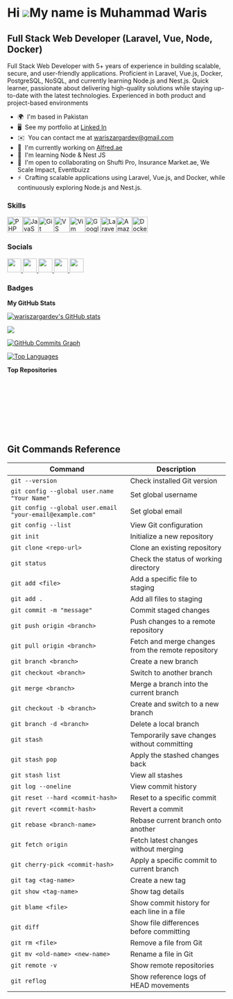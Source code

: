 Hi ![](https://user-images.githubusercontent.com/18350557/176309783-0785949b-9127-417c-8b55-ab5a4333674e.gif)My name is Muhammad Waris
======================================================================================================================================

Full Stack Web Developer (Laravel, Vue, Node, Docker)
-----------------------------------------------------

Full Stack Web Developer with 5+ years of experience in building scalable, secure, and user-friendly applications. Proficient in Laravel, Vue.js, Docker, PostgreSQL, NoSQL, and currently learning Node.js and Nest.js. Quick learner, passionate about delivering high-quality solutions while staying up-to-date with the latest technologies. Experienced in both product and project-based environments

* 🌍  I'm based in Pakistan
* 🖥️  See my portfolio at [Linked In](http://www.linkedin.com/in/muhammad-waris-162a21151/)
* ✉️  You can contact me at [wariszargardev@gmail.com](mailto:wariszargardev@gmail.com)
* 🚀  I'm currently working on [Alfred.ae](http://imcrm.alfred.ae/)
* 🧠  I'm learning Node & Nest JS
* 🤝  I'm open to collaborating on Shufti Pro, Insurance Market.ae, We Scale Impact, Eventbuizz
* ⚡  Crafting scalable applications using Laravel, Vue.js, and Docker, while continuously exploring Node.js and Nest.js.

### Skills


<p align="left">
<a href="https://www.php.net/" target="_blank" rel="noreferrer"><img src="https://raw.githubusercontent.com/danielcranney/readme-generator/main/public/icons/skills/php-colored.svg" width="36" height="36" alt="PHP" /></a><a href="https://developer.mozilla.org/en-US/docs/Web/JavaScript" target="_blank" rel="noreferrer"><img src="https://raw.githubusercontent.com/danielcranney/readme-generator/main/public/icons/skills/javascript-colored.svg" width="36" height="36" alt="JavaScript" /></a><a href="https://git-scm.com/" target="_blank" rel="noreferrer"><img src="https://raw.githubusercontent.com/danielcranney/readme-generator/main/public/icons/skills/git-colored.svg" width="36" height="36" alt="Git" /></a><a href="https://code.visualstudio.com/" target="_blank" rel="noreferrer"><img src="https://raw.githubusercontent.com/danielcranney/readme-generator/main/public/icons/skills/visualstudiocode.svg" width="36" height="36" alt="VS Code" /></a><a href="https://www.vim.org/" target="_blank" rel="noreferrer"><img src="https://raw.githubusercontent.com/danielcranney/readme-generator/main/public/icons/skills/vim.svg" width="36" height="36" alt="Vim" /></a><a href="https://cloud.google.com/" target="_blank" rel="noreferrer"><img src="https://raw.githubusercontent.com/danielcranney/readme-generator/main/public/icons/skills/googlecloud-colored.svg" width="36" height="36" alt="Google Cloud" /></a><a href="https://laravel.com/" target="_blank" rel="noreferrer"><img src="https://raw.githubusercontent.com/danielcranney/readme-generator/main/public/icons/skills/laravel-colored.svg" width="36" height="36" alt="Laravel" /></a><a href="https://aws.amazon.com" target="_blank" rel="noreferrer"><img src="https://raw.githubusercontent.com/danielcranney/readme-generator/main/public/icons/skills/aws-colored.svg" width="36" height="36" alt="Amazon Web Services" /></a><a href="https://www.docker.com/" target="_blank" rel="noreferrer"><img src="https://raw.githubusercontent.com/danielcranney/readme-generator/main/public/icons/skills/docker-colored.svg" width="36" height="36" alt="Docker" /></a>
</p>


### Socials

<p align="left"> <a href="https://www.github.com/wariszargardev" target="_blank" rel="noreferrer"> <picture> <source media="(prefers-color-scheme: dark)" srcset="https://raw.githubusercontent.com/danielcranney/readme-generator/main/public/icons/socials/github-dark.svg" /> <source media="(prefers-color-scheme: light)" srcset="https://raw.githubusercontent.com/danielcranney/readme-generator/main/public/icons/socials/github.svg" /> <img src="https://raw.githubusercontent.com/danielcranney/readme-generator/main/public/icons/socials/github.svg" width="32" height="32" /> </picture> </a> <a href="https://www.linkedin.com/in/muhammad-waris-162a21151/" target="_blank" rel="noreferrer"> <picture> <source media="(prefers-color-scheme: dark)" srcset="https://raw.githubusercontent.com/danielcranney/readme-generator/main/public/icons/socials/linkedin-dark.svg" /> <source media="(prefers-color-scheme: light)" srcset="https://raw.githubusercontent.com/danielcranney/readme-generator/main/public/icons/socials/linkedin.svg" /> <img src="https://raw.githubusercontent.com/danielcranney/readme-generator/main/public/icons/socials/linkedin.svg" width="32" height="32" /> </picture> </a> <a href="https://www.stackoverflow.com/users/18186500/muhammad-waris" target="_blank" rel="noreferrer"> <picture> <source media="(prefers-color-scheme: dark)" srcset="https://raw.githubusercontent.com/danielcranney/readme-generator/main/public/icons/socials/stackoverflow-dark.svg" /> <source media="(prefers-color-scheme: light)" srcset="https://raw.githubusercontent.com/danielcranney/readme-generator/main/public/icons/socials/stackoverflow.svg" /> <img src="https://raw.githubusercontent.com/danielcranney/readme-generator/main/public/icons/socials/stackoverflow.svg" width="32" height="32" /> </picture> </a> <a href="https://www.x.com/wariszaragrdev" target="_blank" rel="noreferrer"> <picture> <source media="(prefers-color-scheme: dark)" srcset="https://raw.githubusercontent.com/danielcranney/readme-generator/main/public/icons/socials/twitter-dark.svg" /> <source media="(prefers-color-scheme: light)" srcset="https://raw.githubusercontent.com/danielcranney/readme-generator/main/public/icons/socials/twitter.svg" /> <img src="https://raw.githubusercontent.com/danielcranney/readme-generator/main/public/icons/socials/twitter.svg" width="32" height="32" /> </picture> </a> <a href="https://www.youtube.com/@muhammadwariszargar2947" target="_blank" rel="noreferrer"> <picture> <source media="(prefers-color-scheme: dark)" srcset="https://raw.githubusercontent.com/danielcranney/readme-generator/main/public/icons/socials/youtube-dark.svg" /> <source media="(prefers-color-scheme: light)" srcset="https://raw.githubusercontent.com/danielcranney/readme-generator/main/public/icons/socials/youtube.svg" /> <img src="https://raw.githubusercontent.com/danielcranney/readme-generator/main/public/icons/socials/youtube.svg" width="32" height="32" /> </picture> </a></p>

### Badges

<b>My GitHub Stats</b>

<a href="http://www.github.com/wariszargardev"><img src="https://github-readme-stats.vercel.app/api?username=wariszargardev&show_icons=true&hide=&count_private=true&title_color=0891b2&text_color=ffffff&icon_color=0891b2&bg_color=1c1917&hide_border=true&show_icons=true" alt="wariszargardev's GitHub stats" /></a>

<a href="http://www.github.com/wariszargardev"><img src="https://github-readme-streak-stats.herokuapp.com/?user=wariszargardev&stroke=ffffff&background=1c1917&ring=0891b2&fire=0891b2&currStreakNum=ffffff&currStreakLabel=0891b2&sideNums=ffffff&sideLabels=ffffff&dates=ffffff&hide_border=true" /></a>

<a href="http://www.github.com/wariszargardev"><img src="https://github-readme-activity-graph.cyclic.app/graph?username=wariszargardev&bg_color=1c1917&color=ffffff&line=0891b2&point=ffffff&area_color=1c1917&area=true&hide_border=true&custom_title=GitHub%20Commits%20Graph" alt="GitHub Commits Graph" /></a>

<a href="https://github.com/wariszargardev" align="left"><img src="https://github-readme-stats.vercel.app/api/top-langs/?username=wariszargardev&langs_count=10&title_color=0891b2&text_color=ffffff&icon_color=0891b2&bg_color=1c1917&hide_border=true&locale=en&custom_title=Top%20%Languages" alt="Top Languages" /></a>

<b>Top Repositories</b>

<div width="100%" align="center"></div><br /><br /><br /><br /><br /><br /><br />



## Git Commands Reference

| Command | Description |
|---------|-------------|
| `git --version` | Check installed Git version |
| `git config --global user.name "Your Name"` | Set global username |
| `git config --global user.email "your-email@example.com"` | Set global email |
| `git config --list` | View Git configuration |
| `git init` | Initialize a new repository |
| `git clone <repo-url>` | Clone an existing repository |
| `git status` | Check the status of working directory |
| `git add <file>` | Add a specific file to staging |
| `git add .` | Add all files to staging |
| `git commit -m "message"` | Commit staged changes |
| `git push origin <branch>` | Push changes to a remote repository |
| `git pull origin <branch>` | Fetch and merge changes from the remote repository |
| `git branch <branch>` | Create a new branch |
| `git checkout <branch>` | Switch to another branch |
| `git merge <branch>` | Merge a branch into the current branch |
| `git checkout -b <branch>` | Create and switch to a new branch |
| `git branch -d <branch>` | Delete a local branch |
| `git stash` | Temporarily save changes without committing |
| `git stash pop` | Apply the stashed changes back |
| `git stash list` | View all stashes |
| `git log --oneline` | View commit history |
| `git reset --hard <commit-hash>` | Reset to a specific commit |
| `git revert <commit-hash>` | Revert a commit |
| `git rebase <branch-name>` | Rebase current branch onto another |
| `git fetch origin` | Fetch latest changes without merging |
| `git cherry-pick <commit-hash>` | Apply a specific commit to current branch |
| `git tag <tag-name>` | Create a new tag |
| `git show <tag-name>` | Show tag details |
| `git blame <file>` | Show commit history for each line in a file |
| `git diff` | Show file differences before committing |
| `git rm <file>` | Remove a file from Git |
| `git mv <old-name> <new-name>` | Rename a file in Git |
| `git remote -v` | Show remote repositories |
| `git reflog` | Show reference logs of HEAD movements |



